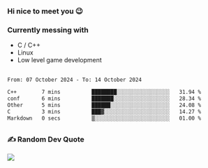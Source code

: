 ### Hi nice to meet you 😉 

### Currently messing with

  - C / C++
  - Linux
  - Low level game development

 ##
 
<!--START_SECTION:waka-->

```txt
From: 07 October 2024 - To: 14 October 2024

C++        7 mins          ████████░░░░░░░░░░░░░░░░░   31.94 %
conf       6 mins          ███████░░░░░░░░░░░░░░░░░░   28.34 %
Other      5 mins          ██████░░░░░░░░░░░░░░░░░░░   24.08 %
C          3 mins          ███▓░░░░░░░░░░░░░░░░░░░░░   14.27 %
Markdown   0 secs          ▒░░░░░░░░░░░░░░░░░░░░░░░░   01.00 %
```

<!--END_SECTION:waka-->

##

### ✍️ Random Dev Quote
![](https://quotes-github-readme.vercel.app/api?type=horizontal&theme=dark)

##
